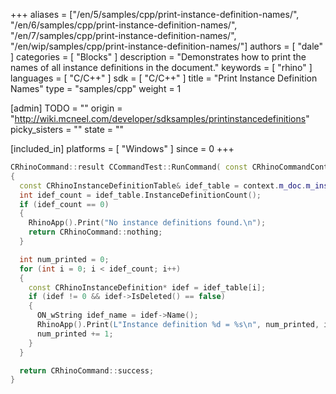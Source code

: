 +++
aliases = ["/en/5/samples/cpp/print-instance-definition-names/", "/en/6/samples/cpp/print-instance-definition-names/", "/en/7/samples/cpp/print-instance-definition-names/", "/en/wip/samples/cpp/print-instance-definition-names/"]
authors = [ "dale" ]
categories = [ "Blocks" ]
description = "Demonstrates how to print the names of all instance definitions in the document."
keywords = [ "rhino" ]
languages = [ "C/C++" ]
sdk = [ "C/C++" ]
title = "Print Instance Definition Names"
type = "samples/cpp"
weight = 1

[admin]
TODO = ""
origin = "http://wiki.mcneel.com/developer/sdksamples/printinstancedefinitions"
picky_sisters = ""
state = ""

[included_in]
platforms = [ "Windows" ]
since = 0
+++

```cpp
CRhinoCommand::result CCommandTest::RunCommand( const CRhinoCommandContext& context )
{
  const CRhinoInstanceDefinitionTable& idef_table = context.m_doc.m_instance_definition_table;
  int idef_count = idef_table.InstanceDefinitionCount();
  if (idef_count == 0)
  {
    RhinoApp().Print("No instance definitions found.\n");
    return CRhinoCommand::nothing;
  }

  int num_printed = 0;
  for (int i = 0; i < idef_count; i++)
  {
    const CRhinoInstanceDefinition* idef = idef_table[i];
    if (idef != 0 && idef->IsDeleted() == false)
    {
      ON_wString idef_name = idef->Name();
      RhinoApp().Print(L"Instance definition %d = %s\n", num_printed, idef_name);
      num_printed += 1;
    }
  }

  return CRhinoCommand::success;
}
```
